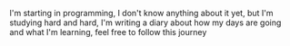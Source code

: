 
I'm starting in programming, I don't know anything about it yet, but I'm studying hard and hard, I'm writing a diary about how my days are going and what I'm learning, feel free to follow this journey

